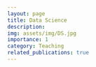 ```yaml
---
layout: page
title: Data Science
description: 
img: assets/img/DS.jpg
importance: 1
category: Teaching
related_publications: true
---
```



